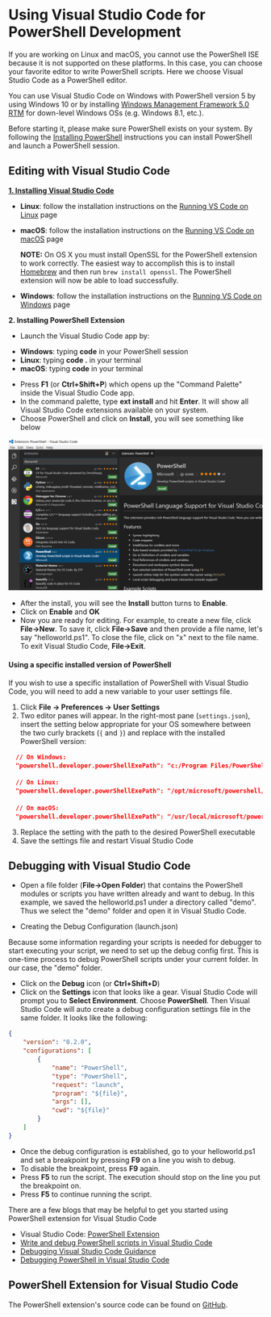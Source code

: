 Using Visual Studio Code for PowerShell Development
====

If you are working on Linux and macOS, you cannot use the PowerShell ISE because it is not supported on these platforms.
In this case, you can choose your favorite editor to write PowerShell scripts.
Here we choose Visual Studio Code as a PowerShell editor.

You can use Visual Studio Code on Windows with PowerShell version 5 by using Windows 10 or by installing [Windows Management Framework 5.0 RTM](https://www.microsoft.com/en-us/download/details.aspx?id=50395) for down-level Windows OSs (e.g. Windows 8.1, etc.).

Before starting it, please make sure PowerShell exists on your system.
By following the [Installing PowerShell](./README.md#installing-powershell) instructions you can install PowerShell and launch a PowerShell session.

Editing with Visual Studio Code
----
[**1. Installing Visual Studio Code**](https://code.visualstudio.com/Docs/setup/setup-overview)

* **Linux**: follow the installation instructions on the [Running VS Code on Linux](https://code.visualstudio.com/docs/setup/linux) page

* **macOS**: follow the installation instructions on the [Running VS Code on macOS](https://code.visualstudio.com/docs/setup/osx) page

  **NOTE:** On OS X you must install OpenSSL for the PowerShell extension to work correctly.  The easiest way to
            accomplish this is to install [Homebrew](http://brew.sh/) and then run `brew install openssl`.  The PowerShell extension
            will now be able to load successfully.

* **Windows**: follow the installation instructions on the [Running VS Code on Windows](https://code.visualstudio.com/docs/setup/windows) page


**2. Installing PowerShell Extension**

-	Launch the Visual Studio Code app by:    
  *	**Windows**:      typing **code** in your PowerShell session
  *	**Linux**:        typing **code .** in your terminal
  *	**macOS**:         typing **code** in your terminal


-	Press **F1** (or **Ctrl+Shift+P**) which opens up the "Command Palette" inside the Visual Studio Code app.
-	In the command palette, type **ext install** and hit **Enter**. It will show all Visual Studio Code extensions available on your system.
-	Choose PowerShell and click on **Install**, you will see something like below

![VSCode](vscode.png)

-	After the install, you will see the **Install** button turns to **Enable**.
-	Click on **Enable** and **OK**
-	Now you are ready for editing.
For example, to create a new file, click **File->New**.
To save it, click **File->Save** and then provide a file name, let's say "helloworld.ps1".
To close the file, click on "x" next to the file name.
To exit Visual Studio Code, **File->Exit**.

#### Using a specific installed version of PowerShell

If you wish to use a specific installation of PowerShell with Visual Studio Code,
you will need to add a new variable to your user settings file.

1. Click **File -> Preferences -> User Settings**
2. Two editor panes will appear.  In the right-most pane (`settings.json`), insert the setting below
   appropriate for your OS somewhere between the two curly brackets (`{` and `}`) and replace *<version>*
   with the installed PowerShell version:

  ```json
    // On Windows:
    "powershell.developer.powerShellExePath": "c:/Program Files/PowerShell/<version>/powershell.exe"

    // On Linux:
    "powershell.developer.powerShellExePath": "/opt/microsoft/powershell/<version>/powershell"

    // On macOS:
    "powershell.developer.powerShellExePath": "/usr/local/microsoft/powershell/<version>/powershell"
  ```

3. Replace the setting with the path to the desired PowerShell executable
4. Save the settings file and restart Visual Studio Code

Debugging with Visual Studio Code
----

-	Open a file folder (**File->Open Folder**) that contains the PowerShell modules or scripts you have written already and want to debug.
In this example, we saved the helloworld.ps1 under a directory called "demo".
Thus we select the "demo" folder and open it in Visual Studio Code.

-	Creating the Debug Configuration (launch.json)

  Because some information regarding your scripts is needed for debugger to start executing your script, we need to set up the debug config first.
  This is one-time process to debug PowerShell scripts under your current folder.
  In our case, the "demo" folder.

  * Click on the **Debug** icon (or **Ctrl+Shift+D**)
  * Click on the **Settings** icon that looks like a gear.
  Visual Studio Code will prompt you to **Select Environment**.
Choose **PowerShell**.
Then Visual Studio Code will auto create a debug configuration settings file in the same folder.
It looks like the following:
```json
{
    "version": "0.2.0",
    "configurations": [
        {
            "name": "PowerShell",
            "type": "PowerShell",
            "request": "launch",
            "program": "${file}",
            "args": [],
            "cwd": "${file}"
        }
    ]
}
```
-	Once the debug configuration is established, go to your helloworld.ps1 and set a breakpoint by pressing **F9** on a line you wish to debug.
-	To disable the breakpoint, press **F9** again.
-	Press **F5** to run the script.
The execution should stop on the line you put the breakpoint on.
- Press **F5** to continue running the script.

There are a few blogs that may be helpful to get you started using PowerShell extension for Visual Studio Code

-	Visual Studio Code: [PowerShell Extension][ps-extension]
-	[Write and debug PowerShell scripts in Visual Studio Code][debug]
-	[Debugging Visual Studio Code Guidance][vscode-guide]
-	[Debugging PowerShell in Visual Studio Code][ps-vscode]


[ps-extension]:https://blogs.msdn.microsoft.com/cdndevs/2015/12/11/visual-studio-code-powershell-extension/
[debug]:https://blogs.msdn.microsoft.com/powershell/2015/11/16/announcing-powershell-language-support-for-visual-studio-code-and-more/
[vscode-guide]:https://johnpapa.net/debugging-with-visual-studio-code/
[ps-vscode]:https://github.com/PowerShell/vscode-powershell/tree/master/examples

PowerShell Extension for Visual Studio Code
----

The PowerShell extension's source code can be found on [GitHub](https://github.com/PowerShell/vscode-powershell).
